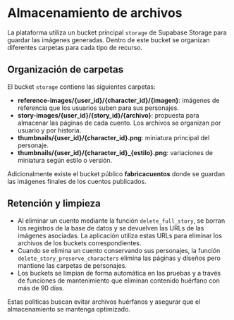 # Almacenamiento de archivos

La plataforma utiliza un bucket principal `storage` de Supabase Storage para guardar las imágenes generadas. Dentro de este bucket se organizan diferentes carpetas para cada tipo de recurso.

## Organización de carpetas

El bucket `storage` contiene las siguientes carpetas:

- **reference-images/{user_id}/{character_id}/{imagen}**: imágenes de referencia que los usuarios suben para sus personajes.
- **story-images/{user_id}/{story_id}/{archivo}**: propuesta para almacenar las páginas de cada cuento. Los archivos se organizan por usuario y por historia.
- **thumbnails/{user_id}/{character_id}.png**: miniatura principal del personaje.
- **thumbnails/{user_id}/{character_id}_{estilo}.png**: variaciones de miniatura según estilo o versión.

Adicionalmente existe el bucket público **fabricacuentos** donde se guardan las imágenes finales de los cuentos publicados.

## Retención y limpieza

- Al eliminar un cuento mediante la función `delete_full_story`, se borran los registros de la base de datos y se devuelven las URLs de las imágenes asociadas. La aplicación utiliza estas URLs para eliminar los archivos de los buckets correspondientes.
- Cuando se elimina un cuento conservando sus personajes, la función `delete_story_preserve_characters` elimina las páginas y diseños pero mantiene las carpetas de personajes.
- Los buckets se limpian de forma automática en las pruebas y a través de funciones de mantenimiento que eliminan contenido huérfano con más de 90 días.

Estas políticas buscan evitar archivos huérfanos y asegurar que el almacenamiento se mantenga optimizado.
